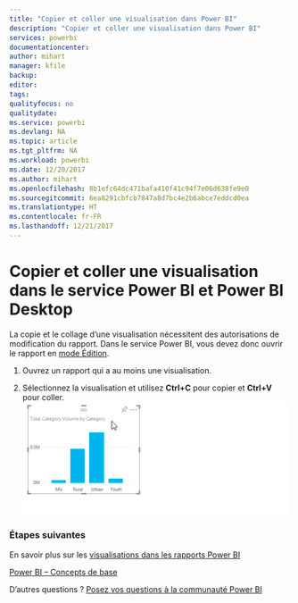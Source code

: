 ```yaml
---
title: "Copier et coller une visualisation dans Power BI"
description: "Copier et coller une visualisation dans Power BI"
services: powerbi
documentationcenter: 
author: mihart
manager: kfile
backup: 
editor: 
tags: 
qualityfocus: no
qualitydate: 
ms.service: powerbi
ms.devlang: NA
ms.topic: article
ms.tgt_pltfrm: NA
ms.workload: powerbi
ms.date: 12/20/2017
ms.author: mihart
ms.openlocfilehash: 8b1efc64dc471bafa410f41c94f7e06d638fe9e0
ms.sourcegitcommit: 6ea8291cbfcb7847a8d7bc4e2b6abce7eddcd0ea
ms.translationtype: HT
ms.contentlocale: fr-FR
ms.lasthandoff: 12/21/2017
---
```

# <a name="copy-and-paste-a-visualization-in-power-bi-service-and-power-bi-desktop"></a>Copier et coller une visualisation dans le service Power BI et Power BI Desktop
La copie et le collage d’une visualisation nécessitent des autorisations de modification du rapport. Dans le service Power BI, vous devez donc ouvrir le rapport en [mode Édition](service-reading-view-and-editing-view.md).

1. Ouvrez un rapport qui a au moins une visualisation.  

2. Sélectionnez la visualisation et utilisez **Ctrl+C** pour copier et **Ctrl+V** pour coller.  
   ![](media/power-bi-visualization-copy-paste/copypasteviznew.gif)

### <a name="next-steps"></a>Étapes suivantes
En savoir plus sur les [visualisations dans les rapports Power BI](power-bi-report-visualizations.md)

[Power BI – Concepts de base](service-basic-concepts.md)  

D’autres questions ? [Posez vos questions à la communauté Power BI](http://community.powerbi.com/)

